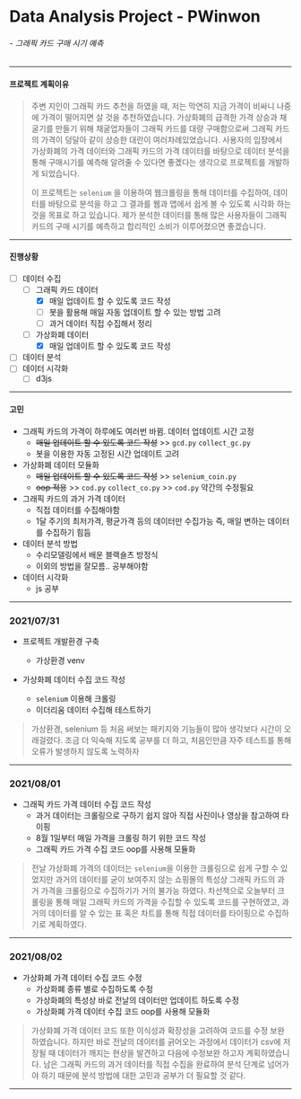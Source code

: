 # Data Analysis Project - PWinwon

###### 																													- 그래픽 카드 구매 시기 예측

-----

#### 프로젝트 계획이유

>주변 지인이 그래픽 카드 추천을 하였을 때, 저는 막연히 지금 가격이 비싸니 나중에 가격이 떨어지면 살 것을 추천하였습니다. 가상화폐의 급격한 가격 상승과 채굴기를 만들기 위해 채굴업자들이 그래픽 카드를 대량 구매함으로써 그래픽 카드의 가격이 덩달아 같이 상승한 대란이 여러차례있었습니다. 사용자의 입장에서 가상화폐의 가격 데이터와 그래픽 카드의 가격 데이터를 바탕으로 데이터 분석을 통해 구매시기를 예측해 알려줄 수 있다면 좋곘다는 생각으로 프로젝트를 개발하게 되었습니다.
>
>이 프로젝트는 `selenium` 을 이용하여 웹크롤링을 통해 데이터를 수집하여, 데이터를 바탕으로 분석을 하고 그 결과를 웹과 앱에서 쉽게 볼 수 있도록 시각화 하는 것을 목표로 하고 있습니다. 제가 분석한 데이터를 통해 많은 사용자들이 그래픽 카드의 구매 시기를 예측하고 합리적인 소비가 이루어졌으면 좋겠습니다.

----

#### 진행상황

- [ ] 데이터 수집
  - [ ] 그래픽 카드 데이터
    - [x] 매일 업데이트 할 수 있도록 코드 작성
    - [ ] 봇을 활용해 매일 자동 업데이트 할 수 있는 방법 고려
    - [ ] 과거 데이터 직접 수집해서 정리
  - [ ] 가상화폐 데이터
    - [x] 매일 업데이트 할 수 있도록 코드 작성
- [ ] 데이터 분석
- [ ] 데이터 시각화
  - [ ] d3js

-----

#### 고민

- 그래픽 카드의 가격이 하루에도 여러번 바뀜. 데이터 업데이트 시간 고정
  - ~~매일 업데이트 할 수 있도록 코드 작성~~  >>  `gcd.py` `collect_gc.py`
  - 봇을 이용한 자동 고정된 시간 업데이트 고려
- 가상화폐 데이터 모듈화
  - ~~매일 업데이트 할 수 있도록 코드 작성~~ >> `selenium_coin.py`
  - ~~oop 적용~~ >> `cod.py` `collect_co.py` >> `cod.py` 약간의 수정필요
- 그래픽 카드의 과거 가격 데이터
  - 직접 데이터를 수집해야함
  - 1달 주기의 최저가격, 평균가격 등의 데이터만 수집가능 즉, 매일 변하는 데이터를 수집하기 힘듬
- 데이터 분석 방법
  - 수리모델링에서 배운 블랙숄츠 방정식
  - 이외의 방법을 잘모름.. 공부해야함
- 데이터 시각화
  - js 공부

----

### 2021/07/31

- 프로젝트 개발환경 구축
  - 가상환경 venv

- 가상화폐 데이터 수집 코드 작성
  - `selenium` 이용해 크롤링
  - 이더리움 데이터 수집해 테스트하기

>가상환경, selenium 등 처음 써보는 패키지와 기능들이 많아 생각보다 시간이 오래걸렸다. 조금 더 익숙해 지도록 공부를 더 하고, 처음인만큼 자주 테스트를 통해 오류가 발생하지 않도록 노력하자

----

### 2021/08/01

- 그래픽 카드 가격 데이터 수집 코드 작성
  - 과거 데이터는 크롤링으로 구하기 쉽지 않아 직접 사진이나 영상을 참고하여 타이핑
  - 8월 1일부터 매일 가격을 크롤링 하기 위한 코드 작성
  - 그래픽 카드 가격 수집 코드 oop를 사용해 모듈화

> 전날 가상화폐 가격의 데이터는 `selenium`을 이용한 크롤링으로 쉽게 구할 수 있었지만 과거의 데이터를 굳이 보여주지 않는 쇼핑몰의 특성상 그래픽 카드의 과거 가격을 크롤링으로 수집하기가 거의 불가능 하였다. 차선책으로 오늘부터 크롤링을 통해 매일 그래픽 카드의 가격을 수집할 수 있도록 코드를 구현하였고, 과거의 데이터를 알 수 있는 표 혹은 차트를 통해 직접 데이터를 타이핑으로 수집하기로 계획하였다.

----

### 2021/08/02

- 가상화폐 가격 데이터 수집 코드 수정
  - 가상화폐 종류 별로 수집하도록 수정
  - 가상화폐의 특성상 바로 전날의 데이터만 업데이트 하도록 수정
  - 가상화폐 가격 데이터 수집 코드 oop를 사용해 모듈화

>가상화폐 가격 데이터 코드 또한 이식성과 확장성을 고려하여 코드를 수정 보완하였습니다. 하지만 바로 전날의 데이터를 긁어오는 과정에서 데이터가 csv에 저장될 때 데이터가 깨지는 현상을 발견하고 다음에 수정보완 하고자 계획하였습니다. 남은 그래픽 카드의 과거 데이터를 직접 수집을 완료하여 분석 단계로 넘어가야 하기 때문에 분석 방법에 대한 고민과 공부가 더 필요할 것 같다.

----



